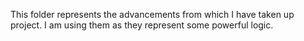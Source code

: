 This folder represents the advancements from which I have taken up project. I am using them as they represent some powerful logic. 